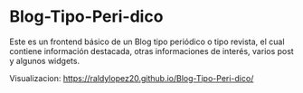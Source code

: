 # Blog-Tipo-Peri-dico
Este es un frontend básico de un Blog tipo periódico o tipo revista,  el cual contiene información destacada, otras informaciones de interés,  varios post y algunos widgets.

Visualizacion: https://raldylopez20.github.io/Blog-Tipo-Peri-dico/
